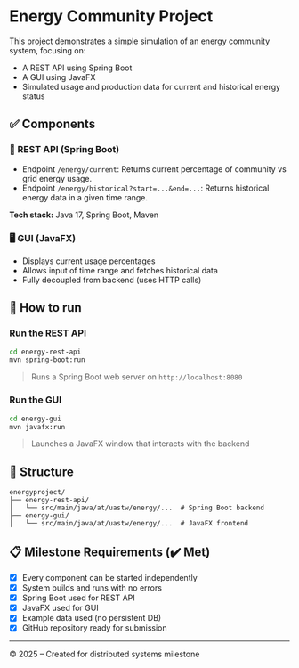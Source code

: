 # Energy Community Project

This project demonstrates a simple simulation of an energy community system, focusing on:
- A REST API using Spring Boot
- A GUI using JavaFX
- Simulated usage and production data for current and historical energy status

## ✅ Components

### 🔌 REST API (Spring Boot)
- Endpoint `/energy/current`: Returns current percentage of community vs grid energy usage.
- Endpoint `/energy/historical?start=...&end=...`: Returns historical energy data in a given time range.

**Tech stack:** Java 17, Spring Boot, Maven

### 🖥️ GUI (JavaFX)
- Displays current usage percentages
- Allows input of time range and fetches historical data
- Fully decoupled from backend (uses HTTP calls)

## 🚀 How to run

### Run the REST API

```bash
cd energy-rest-api
mvn spring-boot:run
```

> Runs a Spring Boot web server on `http://localhost:8080`

### Run the GUI

```bash
cd energy-gui
mvn javafx:run
```

> Launches a JavaFX window that interacts with the backend

## 📁 Structure

```
energyproject/
├── energy-rest-api/
│   └── src/main/java/at/uastw/energy/...  # Spring Boot backend
├── energy-gui/
│   └── src/main/java/at/uastw/energy/...  # JavaFX frontend
```

## 📋 Milestone Requirements (✔️ Met)

- [x] Every component can be started independently
- [x] System builds and runs with no errors
- [x] Spring Boot used for REST API
- [x] JavaFX used for GUI
- [x] Example data used (no persistent DB)
- [x] GitHub repository ready for submission

---

© 2025 – Created for distributed systems milestone